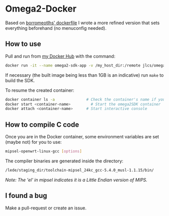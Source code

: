# Omega2-Docker

Based on [borromeotlhs' dockerfile](https://hub.docker.com/r/borromeotlhs/docker-omega2plus/builds/bvdfelnmsdmeepz6hvtktcn/) I wrote a more refined version that sets everything beforehand (no menuconfig needed).



## How to use

Pull and run from [my Docker Hub](https://hub.docker.com/r/jlcs/omega2-sdk/) with the command:

```bash
docker run -it --name omega2-sdk-app -v /my_host_dir:/remote jlcs/omega2-sdk bash
```

If necessary (the built image being less than 1GB is an indicative) run ```make``` to build the SDK.

To resume the created container:

```bash
docker container ls -a              # Check the container's name if you didn't use --name
docker start <container-name>	      # Start the omega2SDK container
docker attach <container-name> 	    # Start interactive console
```



## How to compile C code

Once you are in the Docker container, some environment variables are set (maybe not) for you to use:

```bash
mipsel-openwrt-linux-gcc [options] 
```

The compiler binaries are generated inside the directory:

```bash
/lede/staging_dir/toolchain-mipsel_24kc_gcc-5.4.0_musl-1.1.15/bin/
```

*Note: The 'el' in mipsel indicates it is a Little Endian version of MIPS.*



## I found a bug

Make a pull-request or create an issue.
